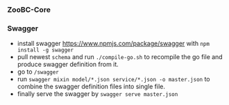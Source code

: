 ### ZooBC-Core

### Swagger

- install swagger https://www.npmjs.com/package/swagger with `npm install -g swagger`
- pull newest `schema` and run `./compile-go.sh` to recompile the go file and produce swagger definition from it.
- go to `/swagger`
- run `swagger mixin model/*.json service/*.json -o master.json` to combine the swagger definition files into single file.
- finally serve the swagger by `swagger serve master.json`
